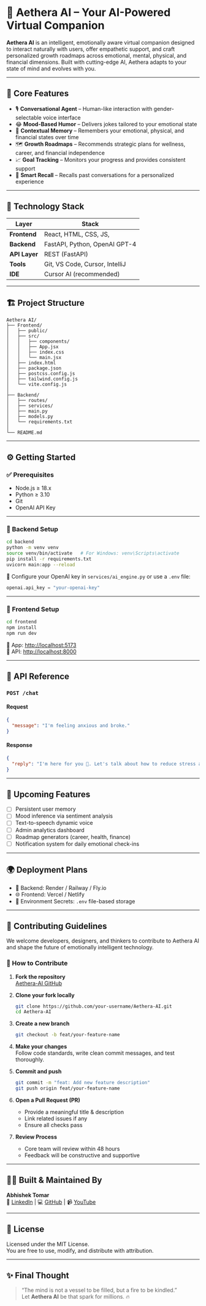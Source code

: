 # 🧠 Aethera AI – Your AI-Powered Virtual Companion

**Aethera AI** is an intelligent, emotionally aware virtual companion designed to interact naturally with users, offer empathetic support, and craft personalized growth roadmaps across emotional, mental, physical, and financial dimensions. Built with cutting-edge AI, Aethera adapts to your state of mind and evolves with you.

---

## 🌟 Core Features

- 🎙️ **Conversational Agent** – Human-like interaction with gender-selectable voice interface  
- 😂 **Mood-Based Humor** – Delivers jokes tailored to your emotional state  
- 🧠 **Contextual Memory** – Remembers your emotional, physical, and financial states over time  
- 🗺️ **Growth Roadmaps** – Recommends strategic plans for wellness, career, and financial independence  
- 📈 **Goal Tracking** – Monitors your progress and provides consistent support  
- 🧾 **Smart Recall** – Recalls past conversations for a personalized experience

---

## 🚀 Technology Stack

| Layer       | Stack                            |
|-------------|----------------------------------|
| **Frontend** | React, HTML, CSS, JS,            |
| **Backend**  | FastAPI, Python, OpenAI GPT-4    |
| **API Layer**| REST (FastAPI)                   |
| **Tools**    | Git, VS Code, Cursor, IntelliJ   |
| **IDE**      | Cursor AI (recommended)          |

---

## 🏗️ Project Structure

```
Aethera AI/
├── Frontend/
│   ├── public/
│   ├── src/
│   │   ├── components/
│   │   ├── App.jsx
│   │   ├── index.css
│   │   └── main.jsx
│   ├── index.html
│   ├── package.json
│   ├── postcss.config.js
│   ├── tailwind.config.js
│   └── vite.config.js
│
├── Backend/
│   ├── routes/
│   ├── services/
│   ├── main.py
│   ├── models.py
│   └── requirements.txt
│
└── README.md
```

---

## ⚙️ Getting Started

### ✅ Prerequisites

- Node.js ≥ 18.x  
- Python ≥ 3.10  
- Git  
- OpenAI API Key

---

### 🔧 Backend Setup

```bash
cd backend
python -m venv venv
source venv/bin/activate   # For Windows: venv\Scripts\activate
pip install -r requirements.txt
uvicorn main:app --reload
```

🔑 Configure your OpenAI key in `services/ai_engine.py` or use a `.env` file:

```python
openai.api_key = "your-openai-key"
```

---

### 🎨 Frontend Setup

```bash
cd frontend
npm install
npm run dev
```

📍 App: [http://localhost:5173](http://localhost:5173)  
🧠 API: [http://localhost:8000](http://localhost:8000)

---

## 📡 API Reference

### `POST /chat`

#### Request

```json
{
  "message": "I'm feeling anxious and broke."
}
```

#### Response

```json
{
  "reply": "I'm here for you 💙. Let's talk about how to reduce stress and start building financial independence..."
}
```

---

## 🧩 Upcoming Features

- [ ] Persistent user memory
- [ ] Mood inference via sentiment analysis
- [ ] Text-to-speech dynamic voice
- [ ] Admin analytics dashboard
- [ ] Roadmap generators (career, health, finance)
- [ ] Notification system for daily emotional check-ins

---

## 🌍 Deployment Plans

- 🔐 Backend: Render / Railway / Fly.io  
- 🌐 Frontend: Vercel / Netlify  
- 📁 Environment Secrets: `.env` file-based storage

---

## 🤝 Contributing Guidelines

We welcome developers, designers, and thinkers to contribute to Aethera AI and shape the future of emotionally intelligent technology.

### 🧭 How to Contribute

1. **Fork the repository**  
   [Aethera-AI GitHub](https://github.com/Abhishek-09-Tomar/Aethera-AI)

2. **Clone your fork locally**
   ```bash
   git clone https://github.com/your-username/Aethera-AI.git
   cd Aethera-AI
   ```

3. **Create a new branch**
   ```bash
   git checkout -b feat/your-feature-name
   ```

4. **Make your changes**  
   Follow code standards, write clean commit messages, and test thoroughly.

5. **Commit and push**
   ```bash
   git commit -m "feat: Add new feature description"
   git push origin feat/your-feature-name
   ```

6. **Open a Pull Request (PR)**  
   - Provide a meaningful title & description  
   - Link related issues if any  
   - Ensure all checks pass

7. **Review Process**  
   - Core team will review within 48 hours  
   - Feedback will be constructive and supportive

---

## 👨‍💻 Built & Maintained By

**Abhishek Tomar**  
🔗 [LinkedIn](https://www.linkedin.com/in/abhishek-tomar-7aa29127b) | 💻 [GitHub](https://github.com/Abhishek-09-Tomar) | 📹 [YouTube](https://www.youtube.com/@i_am_abhishek_tomar)

---

## 📜 License

Licensed under the MIT License.  
You are free to use, modify, and distribute with attribution.

---

## ✨ Final Thought

> “The mind is not a vessel to be filled, but a fire to be kindled.”  
Let **Aethera AI** be that spark for millions. 🔥
